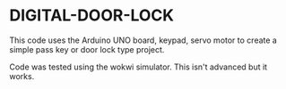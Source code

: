 # DIGITAL-DOOR-LOCK
This code uses the Arduino UNO board, keypad, servo motor to create a simple pass key or door lock type project. 

Code was tested using the wokwi simulator. This isn't advanced but it works. 
